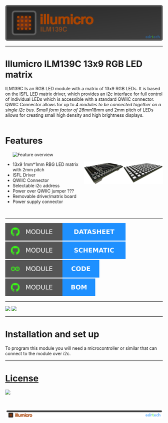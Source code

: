 ![Banner](docs/visual/ILM139C_banner.png)


---------------------------------------------------------------------------------
# Illumicro ILM139C 13x9 RGB LED matrix

ILM139C Is an RGB LED module with a matrix of 13x9 RGB LEDs.
It is based on the ISFL LED matrix driver, which provides an i2c interface for full control of
individual LEDs which is accessible with a standard QWIIC connector. 
QWIIC Connector allows for up to *4 modules to be connected together on a single i2c bus.
Small form factor of 26mm*18mm and 2mm pitch of LEDs allows for creating small 
high density and high brightness displays.
&nbsp;
&nbsp;
&nbsp;
&nbsp;
&nbsp;
&nbsp;
&nbsp;
&nbsp;
&nbsp;
&nbsp;


# Features
&nbsp;
&nbsp;
&nbsp;
![Feature overview](docs/visual/info.png)
&nbsp;
&nbsp;
&nbsp;
&nbsp;
&nbsp;
<p>
<img src="/docs/visual/ILM139CM_iso_3d_top.png" align="right" width="25%"/>
<img src="/docs/visual/ILM139CD_iso_3d_top.png" align="right" width="25%"/>

- 13x9 1mm*1mm RBG LED matrix with 2mm pitch
- ISFL Driver
- QWIIC Connector
- Selectable i2c address
- Power over QWIIC jumper ???
- Removable driver/matrix board
- Power supply connector

<br clear="right"/>
</p>

---------------------------------------------------------------------------------
<p align="left">
  <a href="/docs/ILM139C_datasheet.pdf"><img src="docs/visual/badges/Module-Datasheet-1E90FF.svg"></a>
  <a href="/docs/schematics/ILM139C_schematic.pdf"><img src="docs/visual/badges/Module-Schematic-1E90FF.svg"></a>
  <a href="ILM139C Demo code"><img src="docs/visual/badges/Module-Code-1E90FF.svg"></a>
  <a href="/docs/bom/ILM139C_bom_partlist.pdf"><img src="docs/visual/badges/Module-BOM-1E90FF.svg"></a>
</p>

---------------------------------------------------------------------------------
<p align="left">
  <a href="docs/schematics/ILM139C_schematic.pdf"><img src="docs/visual/badges/Demo_Board-Schematic-1E90FF.svg"></a>
  <a href="docs/bom/bATtiny_guard_demo_board_bom_partlist.pdf"><img src="docs/visual/badges/Demo_Board-BOM-1E90FF.svg"></a>
</p>

---------------------------------------------------------------------------------

# Installation and set up

To program this module you will need a microcontroller or similar that can connect to the module over i2c.



---------------------------------------------------------------------------------
# [License](LICENSE)

<p align="left">
  
  [<img src="docs/visual/certification-mark-HR000117-wide.svg" style="width: 25%">](https://certification.oshwa.org/hr000117.html)
  
</p>



&nbsp;
&nbsp;
&nbsp;


![illumicro Series](docs/visual/illumicro_fbanner.png)

